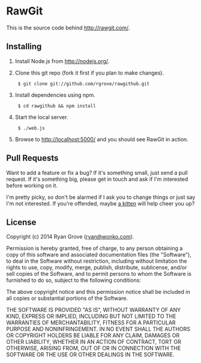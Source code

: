 RawGit
======

This is the source code behind <http://rawgit.com/>.


Installing
----------

1. Install Node.js from <http://nodejs.org/>.

2. Clone this git repo (fork it first if you plan to make changes).

        $ git clone git://github.com/rgrove/rawgithub.git

3. Install dependencies using npm.

        $ cd rawgithub && npm install

4. Start the local server.

        $ ./web.js

5. Browse to <http://localhost:5000/> and you should see RawGit in action.


Pull Requests
-------------

Want to add a feature or fix a bug? If it's something small, just send a pull
request. If it's something big, please get in touch and ask if I'm interested
before working on it.

I'm pretty picky, so don't be alarmed if I ask you to change things or just say
I'm not interested. If you're offended, maybe
[a kitten](http://emergencykitten.com/) will help cheer you up?


License
-------

Copyright (c) 2014 Ryan Grove (ryan@wonko.com).

Permission is hereby granted, free of charge, to any person obtaining a copy of
this software and associated documentation files (the "Software"), to deal in
the Software without restriction, including without limitation the rights to
use, copy, modify, merge, publish, distribute, sublicense, and/or sell copies of
the Software, and to permit persons to whom the Software is furnished to do so,
subject to the following conditions:

The above copyright notice and this permission notice shall be included in all
copies or substantial portions of the Software.

THE SOFTWARE IS PROVIDED "AS IS", WITHOUT WARRANTY OF ANY KIND, EXPRESS OR
IMPLIED, INCLUDING BUT NOT LIMITED TO THE WARRANTIES OF MERCHANTABILITY, FITNESS
FOR A PARTICULAR PURPOSE AND NONINFRINGEMENT. IN NO EVENT SHALL THE AUTHORS OR
COPYRIGHT HOLDERS BE LIABLE FOR ANY CLAIM, DAMAGES OR OTHER LIABILITY, WHETHER
IN AN ACTION OF CONTRACT, TORT OR OTHERWISE, ARISING FROM, OUT OF OR IN
CONNECTION WITH THE SOFTWARE OR THE USE OR OTHER DEALINGS IN THE SOFTWARE.
